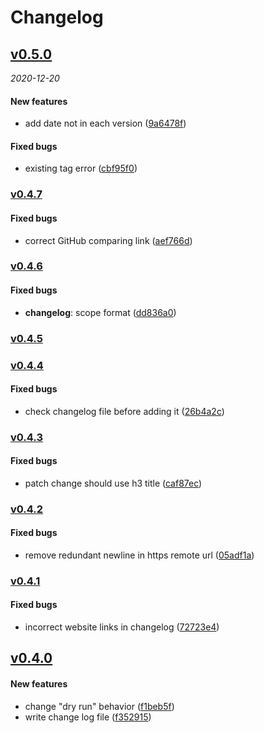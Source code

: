 # Changelog

<!--- generated by semantic-release; DO NOT edit -->

## [v0.5.0](https://github.com/eddiewentw/semantic-release/compare/v0.4.7...v0.5.0)

_2020-12-20_

#### New features

- add date not in each version ([9a6478f](https://github.com/eddiewentw/semantic-release/commit/9a6478f))

#### Fixed bugs

- existing tag error ([cbf95f0](https://github.com/eddiewentw/semantic-release/commit/cbf95f0))

### [v0.4.7](https://github.com/eddiewentw/semantic-release/compare/v0.4.6...v0.4.7)

#### Fixed bugs

- correct GitHub comparing link ([aef766d](https://github.com/eddiewentw/semantic-release/commit/aef766d))

### [v0.4.6](https://github.com/eddiewentw/semantic-release/compare/v0.4.6..v0.4.5)

#### Fixed bugs

- **changelog**: scope format ([dd836a0](https://github.com/eddiewentw/semantic-release/commit/dd836a0))

### [v0.4.5](https://github.com/eddiewentw/semantic-release/compare/v0.4.5..v0.4.4)

### [v0.4.4](https://github.com/eddiewentw/semantic-release/compare/v0.4.4..v0.4.3)

#### Fixed bugs

- check changelog file before adding it ([26b4a2c](https://github.com/eddiewentw/semantic-release/commit/26b4a2c))

### [v0.4.3](https://github.com/eddiewentw/semantic-release/compare/v0.4.3..v0.4.2)

#### Fixed bugs

- patch change should use h3 title ([caf87ec](https://github.com/eddiewentw/semantic-release/commit/caf87ec))

### [v0.4.2](https://github.com/eddiewentw/semantic-release/compare/v0.4.2..v0.4.1)

#### Fixed bugs

- remove redundant newline in https remote url ([05adf1a](https://github.com/eddiewentw/semantic-release/commit/05adf1a))

### [v0.4.1](https://github.com/eddiewentw/semantic-release/compare/v0.4.1..v0.4.0)

#### Fixed bugs

- incorrect website links in changelog ([72723e4](https://github.com/eddiewentw/semantic-release/commit/72723e4))

## [v0.4.0](https://github.com/eddiewentw/semantic-release/compare/v0.4.0..v0.3.0)

#### New features

- change "dry run" behavior ([f1beb5f](https://github.com/eddiewentw/semantic-release/commit/f1beb5f))
- write change log file ([f352915](https://github.com/eddiewentw/semantic-release/commit/f352915))
